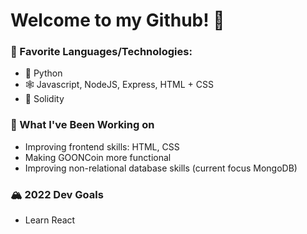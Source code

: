 # Welcome to my Github! 👋

### 🌟 Favorite Languages/Technologies:
- 🐍 Python
- 🕸 Javascript, NodeJS, Express, HTML + CSS 
- 🔗 Solidity

### 🔨 What I've Been Working on
- Improving frontend skills: HTML, CSS
- Making GOONCoin more functional
- Improving non-relational database skills (current focus MongoDB)

### 🏔 2022 Dev Goals
- Learn React
